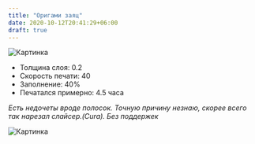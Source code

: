```yaml
---
title: "Оригами заяц"
date: 2020-10-12T20:41:29+06:00
draft: true
---
```


![Картинка][image2]

- Толщина слоя: 0.2
- Скорость печати: 40
- Заполнение: 40%
- Печатался примерно: 4.5 часа

*Есть недочеты вроде полосок. Точную причину незнаю, скорее всего так нарезал слайсер.(Cura). Без поддержек*

![Картинка][image1]

[image1]: /img/hare1.jpg
[image2]: /img/hare2.jpg

